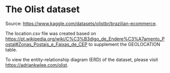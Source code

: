 # The Olist dataset
Source: https://www.kaggle.com/datasets/olistbr/brazilian-ecommerce.

The location.csv file was created based on https://pt.wikipedia.org/wiki/C%C3%B3digo_de_Endere%C3%A7amento_Postal#Zonas_Postais_e_Faixas_de_CEP to supplement the GEOLOCATION table.

To view the entity-relationship diagram (ERD) of the dataset, please visit https://adriankwlee.com/olist.